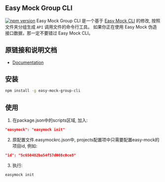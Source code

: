 
Easy Mock Group CLI
---
[![npm version](https://img.shields.io/npm/v/easy-mock-group-cli.svg?style=flat-square)](https://www.npmjs.com/package/easy-mock-group-cli)
Easy Mock Group CLI 是一个基于 [Easy Mock CLI](https://github.com/easy-mock/easy-mock-cli) 的修改, 按照文件夹分组生成 `API` 调用文件的命令行工具。
如果你正在使用 Easy Mock 伪造接口数据，那一定不要错过 Easy Mock CLI。
## 原链接和说明文档
- [Documentation](https://easy-mock.github.io/easy-mock-cli/)
## 安装
```bash
npm install -g easy-mock-group-cli
```
## 使用
1. 在package.json中的scripts区域, 加入:
```json
"easymock": "easymock init"
```

2. 原配置文件.easymockrc.json中, projects配置项中只需要配置easy-mock的项目id, 例如:
```json
"id": "5c650482ba54f57d008c0ce8"
```

3. 执行:
```cmd
easymock init
```